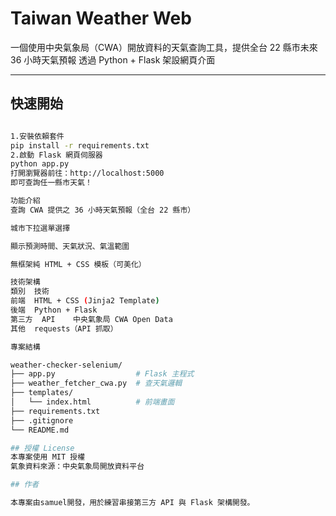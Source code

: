 # Taiwan Weather Web

一個使用中央氣象局（CWA）開放資料的天氣查詢工具，提供全台 22 縣市未來 36 小時天氣預報
透過 Python + Flask 架設網頁介面

---

## 快速開始
```bash

1.安裝依賴套件
pip install -r requirements.txt
2.啟動 Flask 網頁伺服器
python app.py
打開瀏覽器前往：http://localhost:5000
即可查詢任一縣市天氣！

功能介紹
查詢 CWA 提供之 36 小時天氣預報（全台 22 縣市）

城市下拉選單選擇

顯示預測時間、天氣狀況、氣溫範圍

無框架純 HTML + CSS 模板（可美化）

技術架構
類別	技術
前端	HTML + CSS (Jinja2 Template)
後端	Python + Flask
第三方  API	中央氣象局 CWA Open Data
其他	requests（API 抓取）

專案結構

weather-checker-selenium/
├── app.py                  # Flask 主程式
├── weather_fetcher_cwa.py  # 查天氣邏輯
├── templates/
│   └── index.html          # 前端畫面
├── requirements.txt
├── .gitignore
└── README.md

## 授權 License
本專案使用 MIT 授權
氣象資料來源：中央氣象局開放資料平台

## 作者

本專案由samuel開發，用於練習串接第三方 API 與 Flask 架構開發。
